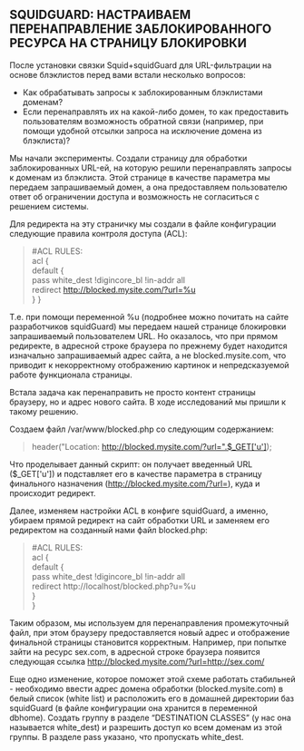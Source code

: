 ## SQUIDGUARD: НАСТРАИВАЕМ ПЕРЕНАПРАВЛЕНИЕ ЗАБЛОКИРОВАННОГО РЕСУРСА НА СТРАНИЦУ БЛОКИРОВКИ
После установки связки Squid+squidGuard для URL-фильтрации на основе блэклистов перед вами встали несколько вопросов:

* Как обрабатывать запросы к заблокированным блэклистами доменам?
* Если перенаправлять их на какой-либо домен, то как предоставить пользователям возможность обратной связи (например, при помощи удобной отсылки запроса на исключение домена из блэклиста)?

Мы начали эксперименты. Создали страницу для обработки заблокированных URL-ей, на которую решили перенаправлять запросы к доменам из блэклиста. Этой странице в качестве параметра мы передаем запрашиваемый домен, а она предоставляем пользователю ответ об ограничении доступа и возможность не согласиться с решением системы.

Для редиректа на эту страничку мы создали в файле конфигурации следующие правила контроля доступа (ACL):
>#ACL RULES:<br>
>acl {<br>
> default {<br>
   >      pass white_dest !digincore_bl !in-addr all<br>
   >      redirect  http://blocked.mysite.com/?url=%u<br>
   >   }
>}

Т.е. при помощи переменной %u (подробнее можно почитать на сайте разработчиков squidGuard) мы передаем нашей странице блокировки запрашиваемый пользователем URL. Но оказалось, что при прямом редиректе,  в адресной строке браузера по прежнему будет находится изначально запрашиваемый адрес сайта, а не blocked.mysite.com, что приводит к некорректному отображению картинок и непредсказуемой работе функционала страницы.

Встала задача как перенаправить не просто контент страницы браузеру, но и адрес нового сайта. В ходе исследований мы пришли к такому решению. 

Создаем файл /var/www/blocked.php со следующим содержанием:

 > header("Location:  http://blocked.mysite.com/?url=".$_GET['u']);

Что проделывает данный скрипт: он получает введенный URL ($_GET['u']) и подставляет его в качестве параметра в страницу финального назначения (http://blocked.mysite.com/?url=), куда и происходит редирект.

Далее, изменяем настройки ACL в конфиге squidGuard, а именно, убираем прямой редирект на сайт обработки URL и заменяем его редиректом на созданный нами файл blocked.php:
>#ACL RULES:<br>
>acl {<br>
>   default {<br>
>      pass white_dest !digincore_bl !in-addr all<br>
>      redirect http://localhost/blocked.php?u=%u<br>
>   }<br>
>}<br>

Таким образом, мы используем для перенаправления промежуточный файл, при этом браузеру предоставляется новый адрес и отображение финальной страницы становится корректным. Например, при попытке зайти на ресурс sex.com, в адресной строке браузера появится следующая ссылка http://blocked.mysite.com/?url=http://sex.com/

Еще одно изменение, которое поможет этой схеме работать стабильней - необходимо ввести адрес домена обработки (blocked.mysite.com) в белый список (white list) и расположить его в домашней директории баз squidGuard (в файле конфигурации она хранится в переменной dbhome). Создать группу в разделе “DESTINATION CLASSES” (у нас она называется white_dest) и разрешить доступ ко всем доменам из этой группы. В разделе pass указано, что пропускать white_dest.
